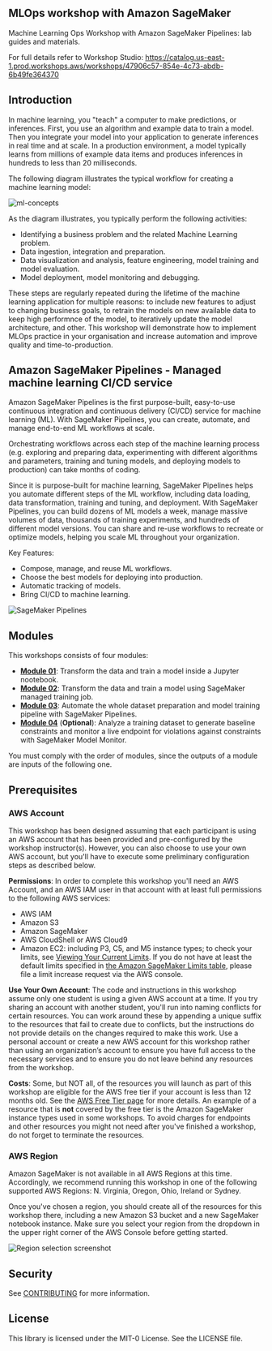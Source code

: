 ## MLOps workshop with Amazon SageMaker
Machine Learning Ops Workshop with Amazon SageMaker Pipelines: lab guides and materials.

For full details refer to Workshop Studio: https://catalog.us-east-1.prod.workshops.aws/workshops/47906c57-854e-4c73-abdb-6b49fe364370

## Introduction

In machine learning, you "teach" a computer to make predictions, or inferences. First, you use an algorithm and example data to train a model. Then you integrate your model into your application to generate inferences in real time and at scale. In a production environment, a model typically learns from millions of example data items and produces inferences in hundreds to less than 20 milliseconds.

The following diagram illustrates the typical workflow for creating a machine learning model:

![ml-concepts](images/ml-concepts-10.png)


As the diagram illustrates, you typically perform the following activities:

- Identifying a business problem and the related Machine Learning problem.
- Data ingestion, integration and preparation.
- Data visualization and analysis, feature engineering, model training and model evaluation.
- Model deployment, model monitoring and debugging.

These steps are regularly repeated during the lifetime of the machine learning application for multiple reasons: to include new features to adjust to changing business goals, to  retrain the models on new available data to keep high performnce of the model, to iteratively update the model architecture, and other. This workshop will demonstrate how to implement MLOps practice in your organisation and increase automation and improve quality and time-to-production.

## Amazon SageMaker Pipelines - Managed machine learning CI/CD service 
Amazon SageMaker Pipelines is the first purpose-built, easy-to-use continuous integration and continuous delivery (CI/CD) service for machine learning (ML). With SageMaker Pipelines, you can create, automate, and manage end-to-end ML workflows at scale.

Orchestrating workflows across each step of the machine learning process (e.g. exploring and preparing data, experimenting with different algorithms and parameters, training and tuning models, and deploying models to production) can take months of coding.

Since it is purpose-built for machine learning, SageMaker Pipelines helps you automate different steps of the ML workflow, including data loading, data transformation, training and tuning, and deployment. With SageMaker Pipelines, you can build dozens of ML models a week, manage massive volumes of data, thousands of training experiments, and hundreds of different model versions. You can share and re-use workflows to recreate or optimize models, helping you scale ML throughout your organization.

Key Features:
- Compose, manage, and reuse ML workflows.
- Choose the best models for deploying into production.
- Automatic tracking of models.
- Bring CI/CD to machine learning.

![SageMaker Pipelines](images/sagemaker_pipelines_intro.png)

## Modules

This workshops consists of four modules:

- [**Module 01**](labs/01_initial_notebook/): Transform the data and train a model inside a Jupyter nootebook.
- [**Module 02**](labs/02_manual_sagemaker_process_train/): Transform the data and train a model using SageMaker managed training job.
- [**Module 03**](labs/03_workflow_sm_pipelines/): Automate the whole dataset preparation and model training pipeline with SageMaker Pipelines.
- [**Module 04**](labs/04_model_monitor/) (**Optional**): Analyze a training dataset to generate baseline constraints and monitor a live endpoint for violations against constraints with SageMaker Model Monitor.


You must comply with the order of modules, since the outputs of a module are inputs of the following one.

## Prerequisites

### AWS Account

This workshop has been designed assuming that each participant is using an AWS account that has been provided and pre-configured by the workshop instructor(s). However, you can also choose to use your own AWS account, but you'll have to execute some preliminary configuration steps as described below.

**Permissions**: In order to complete this workshop you'll need an AWS Account, and an AWS IAM user in that account with at least full permissions to the following AWS services: 

- AWS IAM
- Amazon S3
- Amazon SageMaker
- AWS CloudShell or AWS Cloud9
- Amazon EC2:  including P3, C5, and M5 instance types; to check your limits, see [Viewing Your Current Limits](https://docs.aws.amazon.com/AWSEC2/latest/UserGuide/ec2-resource-limits.html).  If you do not have at least the default limits specified in [the Amazon SageMaker Limits table](https://docs.aws.amazon.com/general/latest/gr/sagemaker.html), please file a limit increase request via the AWS console.

**Use Your Own Account**: The code and instructions in this workshop assume only one student is using a given AWS account at a time. If you try sharing an account with another student, you'll run into naming conflicts for certain resources. You can work around these by appending a unique suffix to the resources that fail to create due to conflicts, but the instructions do not provide details on the changes required to make this work. Use a personal account or create a new AWS account for this workshop rather than using an organization’s account to ensure you have full access to the necessary services and to ensure you do not leave behind any resources from the workshop.

**Costs**: Some, but NOT all, of the resources you will launch as part of this workshop are eligible for the AWS free tier if your account is less than 12 months old. See the [AWS Free Tier page](https://aws.amazon.com/free/) for more details. An example of a resource that is **not** covered by the free tier is the Amazon SageMaker instance types used in some workshops. To avoid charges for endpoints and other resources you might not need after you've finished a workshop, do not forget to terminate the resources. 


### AWS Region

Amazon SageMaker is not available in all AWS Regions at this time.  Accordingly, we recommend running this workshop in one of the following supported AWS Regions:  N. Virginia, Oregon, Ohio, Ireland or Sydney.

Once you've chosen a region, you should create all of the resources for this workshop there, including a new Amazon S3 bucket and a new SageMaker notebook instance. Make sure you select your region from the dropdown in the upper right corner of the AWS Console before getting started.

![Region selection screenshot](./images/region-selection.png)


## Security

See [CONTRIBUTING](CONTRIBUTING.md#security-issue-notifications) for more information.

## License

This library is licensed under the MIT-0 License. See the LICENSE file.

